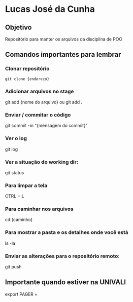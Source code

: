 # Lucas José da Cunha

## Objetivo
Repositório para manter os arquivos da disciplina de POO

## Comandos importantes para lembrar
### Clonar repositório
```
git clone {endereço}
```

### Adicionar arquivos no stage
git add {nome do arquivo}
ou
git add .

### Enviar / commitar o código
git commit -m "{mensagem do commit}"

### Ver o log
git log

### Ver a situação do working dir:
git status

### Para limpar a tela
CTRL + L 

### Para caminhar nos arquivos
cd {caminho}

### Para mostrar a pasta e os detalhes onde você está
ls -la

### Enviar as alterações para o repositório remoto:
git push

## Importante quando estiver na UNIVALI
export PAGER = 